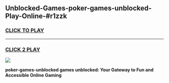 
## Unblocked-Games-poker-games-unblocked-Play-Online-#r1zzk
<h3>
<a href="https://premium.freeplayer.one?title=poker-games-unblocked&ref=27F">CLICK TO PLAY</a></h3>
<hr>

<h3>
<a href="https://premium.freeplayer.one?title=poker-games-unblocked&ref=27F">CLICK 2 PLAY</a>
  
</h3>

<a href="https://premium.freeplayer.one?title=poker-games-unblocked&ref=27F"><img src="https://clearcache.store/games.png"></a>


**poker-games-unblocked games unblocked: Your Gateway to Fun and Accessible Online Gaming**
